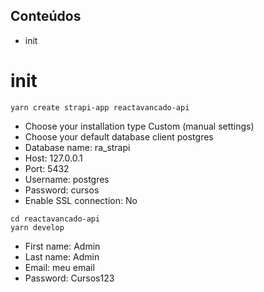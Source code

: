 ## Conteúdos
- init

# init
```
yarn create strapi-app reactavancado-api
```
- Choose your installation type Custom (manual settings)
- Choose your default database client postgres
- Database name: ra_strapi
- Host: 127.0.0.1
- Port: 5432
- Username: postgres
- Password: cursos
- Enable SSL connection: No

```
cd reactavancado-api
yarn develop
```
- First name: Admin
- Last name: Admin
- Email: meu email
- Password: Cursos123